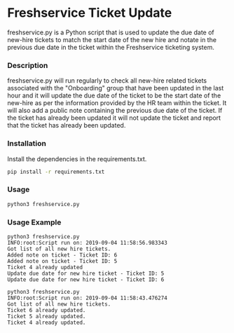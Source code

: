# Freshservice Ticket Update

freshservice.py is a Python script that is used to update the due date of new-hire tickets to match the start date of the new hire and notate in the previous due date in the ticket within the Freshservice ticketing system.

### Description

freshservice.py will run regularly to check all new-hire related tickets associated with the "Onboarding" group that have been updated in the last hour and it will update the due date of the ticket to be the start date of the new-hire as per the information provided by the HR team within the ticket. It will also add a public note containing the previous due date of the ticket. If the ticket has already been updated it will not update the ticket and report that the ticket has already been updated.

### Installation

Install the dependencies in the requirements.txt.

```bash
pip install -r requirements.txt
```

### Usage

```python
python3 freshservice.py
```

### Usage Example

```
python3 freshservice.py
INFO:root:Script run on: 2019-09-04 11:58:56.983343
Got list of all new hire tickets.
Added note on ticket - Ticket ID: 6
Added note on ticket - Ticket ID: 5
Ticket 4 already updated
Update due date for new hire ticket - Ticket ID: 5
Update due date for new hire ticket - Ticket ID: 6

python3 freshservice.py
INFO:root:Script run on: 2019-09-04 11:58:43.476274
Got list of all new hire tickets.
Ticket 6 already updated.
Ticket 5 already updated.
Ticket 4 already updated.
```
